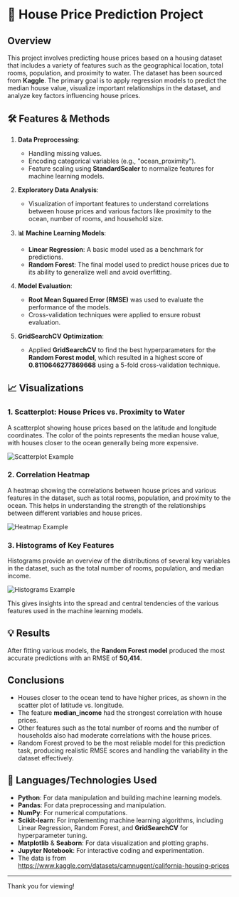 # 🏡 House Price Prediction Project

## Overview
This project involves predicting house prices based on a housing dataset that includes a variety of features such as the geographical location, total rooms, population, and proximity to water. The dataset has been sourced from **Kaggle**. The primary goal is to apply regression models to predict the median house value, visualize important relationships in the dataset, and analyze key factors influencing house prices.

## 🛠️ Features & Methods
1. **Data Preprocessing**: 
   - Handling missing values.
   - Encoding categorical variables (e.g., "ocean_proximity").
   - Feature scaling using **StandardScaler** to normalize features for machine learning models.
  
2. **Exploratory Data Analysis**:
   - Visualization of important features to understand correlations between house prices and various factors like proximity to the ocean, number of rooms, and household size.
  
3. **📊 Machine Learning Models**:
   - **Linear Regression**: A basic model used as a benchmark for predictions.
   - **Random Forest**: The final model used to predict house prices due to its ability to generalize well and avoid overfitting.
  
4. **Model Evaluation**:
   - **Root Mean Squared Error (RMSE)** was used to evaluate the performance of the models.
   - Cross-validation techniques were applied to ensure robust evaluation.

5. **GridSearchCV Optimization**:
   - Applied **GridSearchCV** to find the best hyperparameters for the **Random Forest model**, which resulted in a highest score of **0.8110646277869668** using a 5-fold cross-validation technique.

## 📈 Visualizations

### 1. Scatterplot: House Prices vs. Proximity to Water
A scatterplot showing house prices based on the latitude and longitude coordinates. The color of the points represents the median house value, with houses closer to the ocean generally being more expensive.

![Scatterplot Example](https://github.com/user-attachments/assets/13e08d9d-ca5b-416a-b35b-c8c326e74b7d)

### 2. Correlation Heatmap
A heatmap showing the correlations between house prices and various features in the dataset, such as total rooms, population, and proximity to the ocean. This helps in understanding the strength of the relationships between different variables and house prices.

![Heatmap Example](https://github.com/user-attachments/assets/d39c43bd-c728-4d4c-a5a9-31199ba7c9f9)

### 3. Histograms of Key Features
Histograms provide an overview of the distributions of several key variables in the dataset, such as the total number of rooms, population, and median income.

![Histograms Example](https://github.com/user-attachments/assets/74672e0b-f16d-4553-8d50-19301044643a)

This gives insights into the spread and central tendencies of the various features used in the machine learning models.

## 💡 Results

After fitting various models, the **Random Forest model** produced the most accurate predictions with an RMSE of **50,414**. 

## Conclusions

- Houses closer to the ocean tend to have higher prices, as shown in the scatter plot of latitude vs. longitude.
- The feature **median_income** had the strongest correlation with house prices.
- Other features such as the total number of rooms and the number of households also had moderate correlations with the house prices.
- Random Forest proved to be the most reliable model for this prediction task, producing realistic RMSE scores and handling the variability in the dataset effectively.

## 🚀 Languages/Technologies Used
- **Python**: For data manipulation and building machine learning models.
- **Pandas**: For data preprocessing and manipulation.
- **NumPy**: For numerical computations.
- **Scikit-learn**: For implementing machine learning algorithms, including Linear Regression, Random Forest, and **GridSearchCV** for hyperparameter tuning.
- **Matplotlib** & **Seaborn**: For data visualization and plotting graphs.
- **Jupyter Notebook**: For interactive coding and experimentation.
- The data is from https://www.kaggle.com/datasets/camnugent/california-housing-prices 

---

Thank you for viewing!

